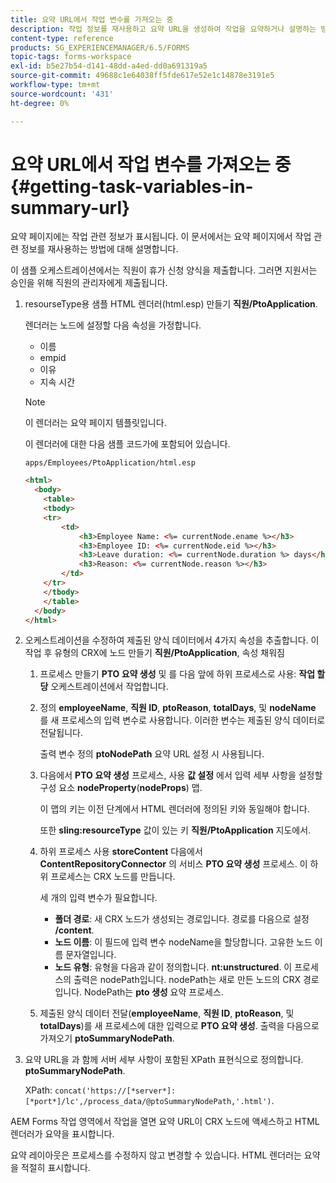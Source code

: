 ```yaml
---
title: 요약 URL에서 작업 변수를 가져오는 중
description: 작업 정보를 재사용하고 요약 URL을 생성하여 작업을 요약하거나 설명하는 방법.
content-type: reference
products: SG_EXPERIENCEMANAGER/6.5/FORMS
topic-tags: forms-workspace
exl-id: b5e27b54-d141-48dd-a4ed-dd0a691319a5
source-git-commit: 49688c1e64038ff5fde617e52e1c14878e3191e5
workflow-type: tm+mt
source-wordcount: '431'
ht-degree: 0%

---
```


# 요약 URL에서 작업 변수를 가져오는 중 {#getting-task-variables-in-summary-url}

요약 페이지에는 작업 관련 정보가 표시됩니다. 이 문서에서는 요약 페이지에서 작업 관련 정보를 재사용하는 방법에 대해 설명합니다.

이 샘플 오케스트레이션에서는 직원이 휴가 신청 양식을 제출합니다. 그러면 지원서는 승인을 위해 직원의 관리자에게 제출됩니다.

1. resourseType용 샘플 HTML 렌더러(html.esp) 만들기 **직원/PtoApplication**.

   렌더러는 노드에 설정할 다음 속성을 가정합니다.

   * 이름
   * empid
   * 이유
   * 지속 시간

   >[!NOTE]
   >
   >이 렌더러는 요약 페이지 템플릿입니다.

   이 렌더러에 대한 다음 샘플 코드가에 포함되어 있습니다.

   `apps/Employees/PtoApplication/html.esp`

   ```html
   <html>
     <body>
       <table>
       <tbody>
       <tr>
           <td>
               <h3>Employee Name: <%= currentNode.ename %></h3>
               <h3>Employee ID: <%= currentNode.eid %></h3>
               <h3>Leave duration: <%= currentNode.duration %> days</h3>
               <h3>Reason: <%= currentNode.reason %></h3>
           </td>
       </tr>
       </tbody>
       </table>
     </body>
   </html>
   ```

1. 오케스트레이션을 수정하여 제출된 양식 데이터에서 4가지 속성을 추출합니다. 이 작업 후 유형의 CRX에 노드 만들기 **직원/PtoApplication**, 속성 채워짐

   1. 프로세스 만들기 **PTO 요약 생성** 및 를 다음 앞에 하위 프로세스로 사용: **작업 할당** 오케스트레이션에서 작업합니다.
   1. 정의 **employeeName**, **직원 ID**, **ptoReason**, **totalDays**, 및 **nodeName** 를 새 프로세스의 입력 변수로 사용합니다. 이러한 변수는 제출된 양식 데이터로 전달됩니다.

      출력 변수 정의 **ptoNodePath** 요약 URL 설정 시 사용됩니다.

   1. 다음에서 **PTO 요약 생성** 프로세스, 사용 **값 설정** 에서 입력 세부 사항을 설정할 구성 요소 **nodeProperty**(**nodeProps**) 맵.

      이 맵의 키는 이전 단계에서 HTML 렌더러에 정의된 키와 동일해야 합니다.

      또한 **sling:resourceType** 값이 있는 키 **직원/PtoApplication** 지도에서.

   1. 하위 프로세스 사용 **storeContent** 다음에서 **ContentRepositoryConnector** 의 서비스 **PTO 요약 생성** 프로세스. 이 하위 프로세스는 CRX 노드를 만듭니다.

      세 개의 입력 변수가 필요합니다.

      * **폴더 경로**: 새 CRX 노드가 생성되는 경로입니다. 경로를 다음으로 설정 **/content**.
      * **노드 이름**: 이 필드에 입력 변수 nodeName을 할당합니다. 고유한 노드 이름 문자열입니다.
      * **노드 유형**: 유형을 다음과 같이 정의합니다. **nt:unstructured**. 이 프로세스의 출력은 nodePath입니다. nodePath는 새로 만든 노드의 CRX 경로입니다. NodePath는 **pto 생성** 요약 프로세스.

   1. 제출된 양식 데이터 전달(**employeeName**, **직원 ID**, **ptoReason**, 및 **totalDays**)를 새 프로세스에 대한 입력으로 **PTO 요약 생성**. 출력을 다음으로 가져오기 **ptoSummaryNodePath**.

1. 요약 URL을 과 함께 서버 세부 사항이 포함된 XPath 표현식으로 정의합니다. **ptoSummaryNodePath**.

   XPath: `concat('https://[*server*]:[*port*]/lc',/process_data/@ptoSummaryNodePath,'.html')`.

AEM Forms 작업 영역에서 작업을 열면 요약 URL이 CRX 노드에 액세스하고 HTML 렌더러가 요약을 표시합니다.

요약 레이아웃은 프로세스를 수정하지 않고 변경할 수 있습니다. HTML 렌더러는 요약을 적절히 표시합니다.
